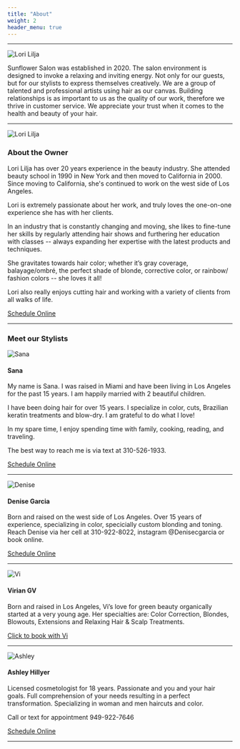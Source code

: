 ```yaml
---
title: "About"
weight: 2
header_menu: true
---
```


---

![Lori Lilja](images/logo.png)

Sunflower Salon was established in 2020. The salon environment is designed to invoke a relaxing and inviting energy. Not only for our guests, but for our stylists to express themselves creatively. We are a group of talented and professional artists using hair as our canvas. Building relationships is as important to us as the quality of our work, therefore we thrive in customer service. We appreciate your trust when it comes to the health and beauty of your hair.

---

![Lori Lilja](images/lori2.webp)

### About the Owner

Lori Lilja has over 20 years experience in the beauty industry. She attended beauty school in 1990 in New York and then moved to California in 2000. Since moving to California, she's continued to work on the west side of Los Angeles.

Lori is extremely passionate about her work, and truly loves the one-on-one experience she has with her clients.

In an industry that is constantly changing and moving, she likes to fine-tune her skills by regularly attending hair shows and furthering her education with classes -- always expanding her expertise with the latest products and techniques.


She gravitates towards hair color; whether it’s gray coverage, balayage/ombré, the perfect shade of blonde, corrective color, or rainbow/ fashion colors -- she loves it all!

Lori also really enjoys cutting hair and working with a variety of clients from all walks of life.

[Schedule Online](https://www.schedulicity.com/scheduling/HCCAJZ)

---

### Meet our Stylists

![Sana](images/sana.webp)

#### Sana

My name is Sana. I was raised in Miami and have been living in Los Angeles for the past 15 years. I am happily married with 2 beautiful children.

I have been doing hair for over 15 years. I specialize in color, cuts, Brazilian keratin treatments and blow-dry. I am grateful to do what I love!

In my spare time, I enjoy spending time with family, cooking, reading, and traveling.

The best way to reach me is via text at 310-526-1933.

[Schedule Online](https://www.schedulicity.com/scheduling/HCCAJZ)

---

![Denise](images.denise.webp)

#### Denise Garcia

Born and raised on the west side of Los Angeles. Over 15 years of experience, specializing in color, specicially custom blonding and toning. Reach Denise via her cell at 310-922-8022, instagram @Denisecgarcia or book online.

[Schedule Online](https://www.schedulicity.com/scheduling/HCCAJZ)


---

![Vi](images/vivian.webp)

#### Virian GV

Born and raised in Los Angeles, Vi’s love for green beauty organically started at a very young age. Her specialties are: Color Correction, Blondes, Blowouts, Extensions and Relaxing Hair & Scalp Treatments. 

[Click to book with Vi](https://globalbeautymaven.square.site/)

---

![Ashley](images/ash.webp)

#### Ashley Hillyer

Licensed cosmetologist for 18 years. Passionate and you and your hair goals. Full comprehension of your needs resulting in a perfect transformation. Specializing in woman and men haircuts and color.

Call or text for appointment 949-922-7646

[Schedule Online](https://www.schedulicity.com/scheduling/HCCAJZ)

---


